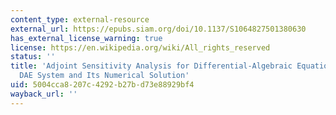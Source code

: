 ```yaml
---
content_type: external-resource
external_url: https://epubs.siam.org/doi/10.1137/S1064827501380630
has_external_license_warning: true
license: https://en.wikipedia.org/wiki/All_rights_reserved
status: ''
title: 'Adjoint Sensitivity Analysis for Differential-Algebraic Equations: The Adjoint
  DAE System and Its Numerical Solution'
uid: 5004cca8-207c-4292-b27b-d73e88929bf4
wayback_url: ''
---
```

